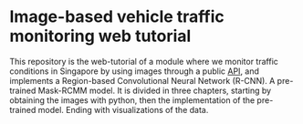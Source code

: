 # Image-based vehicle traffic monitoring web tutorial

This repository is the web-tutorial of a module where we monitor traffic conditions in Singapore by using  images through a public [API](https://data.gov.sg/dataset/traffic-images), and implements a Region-based Convolutional Neural Network (R-CNN). A pre-trained Mask-RCMM model. It is divided in three chapters, starting by obtaining the images with python, then the implementation of the pre-trained model. Ending with visualizations of the data.
